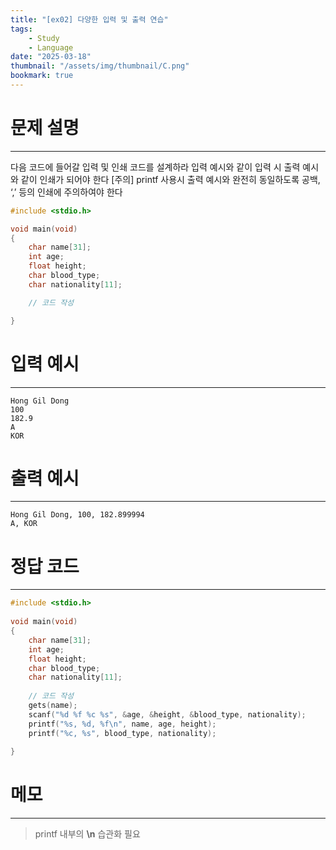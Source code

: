 ```yaml
---
title: "[ex02] 다양한 입력 및 출력 연습"
tags:
    - Study
    - Language
date: "2025-03-18"
thumbnail: "/assets/img/thumbnail/C.png"
bookmark: true
---
```

# 문제 설명
---
다음 코드에 들어갈 입력 및 인쇄 코드를 설계하라
입력 예시와 같이 입력 시 출력 예시와 같이 인쇄가 되어야 한다
[주의] printf 사용시 출력 예시와 완전히 동일하도록 공백, ‘,’ 등의 인쇄에 주의하여야 한다

```c
#include <stdio.h>

void main(void)
{
	char name[31];
	int age;
	float height;
	char blood_type;
	char nationality[11];

	// 코드 작성

}
```

# 입력 예시
---

```
Hong Gil Dong
100
182.9
A
KOR
```

# 출력 예시
---

```
Hong Gil Dong, 100, 182.899994
A, KOR
```

# 정답 코드
---

```c
#include <stdio.h>
 
void main(void)
{
    char name[31];
    int age;
    float height;
    char blood_type;
    char nationality[11];
 
    // 코드 작성
    gets(name);
    scanf("%d %f %c %s", &age, &height, &blood_type, nationality);
    printf("%s, %d, %f\n", name, age, height);
    printf("%c, %s", blood_type, nationality);
 
}
```

# 메모
---
> printf 내부의 **\n** 습관화 필요